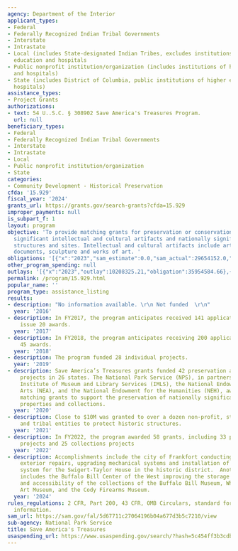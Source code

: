 ```yaml
---
agency: Department of the Interior
applicant_types:
- Federal
- Federally Recognized Indian Tribal Governments
- Interstate
- Intrastate
- Local (includes State-designated Indian Tribes, excludes institutions of higher
  education and hospitals
- Public nonprofit institution/organization (includes institutions of higher education
  and hospitals)
- State (includes District of Columbia, public institutions of higher education and
  hospitals)
assistance_types:
- Project Grants
authorizations:
- text: 54 U..S.C. § 308902 Save America's Treasures Program.
  url: null
beneficiary_types:
- Federal
- Federally Recognized Indian Tribal Governments
- Interstate
- Intrastate
- Local
- Public nonprofit institution/organization
- State
categories:
- Community Development - Historical Preservation
cfda: '15.929'
fiscal_year: '2024'
grants_url: https://grants.gov/search-grants?cfda=15.929
improper_payments: null
is_subpart_f: 1
layout: program
objective: 'To provide matching grants for preservation or conservation work on nationally
  significant intellectual and cultural artifacts and nationally significant historic
  structures and sites. Intellectual and cultural artifacts include artifacts, collections,
  documents, sculpture and works of art. '
obligations: '[{"x":"2023","sam_estimate":0.0,"sam_actual":29654152.0,"usa_spending_actual":35549817.84},{"x":"2024","sam_estimate":0.0,"sam_actual":14393226.0,"usa_spending_actual":52183000.75},{"x":"2025","sam_estimate":0.0,"sam_actual":14000000.0,"usa_spending_actual":-199864.54}]'
other_program_spending: null
outlays: '[{"x":"2023","outlay":10208325.21,"obligation":35954584.66},{"x":"2024","outlay":11276679.43,"obligation":53369063.24},{"x":"2025","outlay":0.0,"obligation":0.0}]'
permalink: /program/15.929.html
popular_name: ''
program_type: assistance_listing
results:
- description: "No information available. \r\n Not funded  \r\n"
  year: '2016'
- description: In FY2017, the program anticipates received 141 applications and will
    issue 20 awards.
  year: '2017'
- description: In FY2018, the program anticipates receiving 200 applications and issue
    45 awards.
  year: '2018'
- description: The program funded 28 individual projects.
  year: '2019'
- description: Save America’s Treasures grants funded 42 preservation and conservation
    projects in 26 states. The National Park Service (NPS), in partnership with the
    Institute of Museum and Library Services (IMLS), the National Endowment for the
    Arts (NEA), and the National Endowment for the Humanities (NEH), awards these
    matching grants to support the preservation of nationally significant historic
    properties and collections.
  year: '2020'
- description: Close to $10M was granted to over a dozen non-profit, state, local
    and tribal entities to protect historic structures.
  year: '2021'
- description: In FY2022, the program awarded 58 grants, including 33 preservation
    projects and 25 collections projects
  year: '2022'
- description: Accomplishments include the city of Frankfort conducting interior and
    exterior repairs, upgrading mechanical systems and installation of fire suppression
    system for the Swigert-Taylor House in the historic district.  Another accomplishment
    includes the Buffalo Bill Center of the West improving the storage conditions
    and accessibility of the collections of the Buffalo Bill Museum, Whitney Western
    Art Museum, and the Cody Firearms Museum.
  year: '2024'
rules_regulations: 2 CFR, Part 200, 43 CFR, OMB Circulars, standard forms, and program
  information.
sam_url: https://sam.gov/fal/5d67711c27064196b04a677d3b5c7210/view
sub-agency: National Park Service
title: Save America's Treasures
usaspending_url: https://www.usaspending.gov/search/?hash=5c454ff3b3cdbe3667a4fc953ac19d1d
---
```

